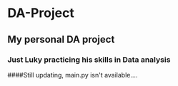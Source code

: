 # DA-Project
## My personal DA project
### Just Luky practicing his skills in Data analysis
####Still updating, main.py isn't available....
